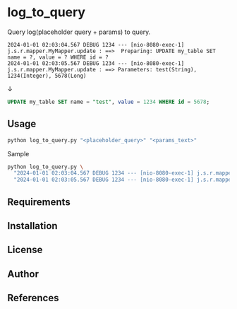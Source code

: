 # log_to_query

Query log(placeholder query + params) to query.

```log
2024-01-01 02:03:04.567 DEBUG 1234 --- [nio-8080-exec-1] j.s.r.mapper.MyMapper.update : ==>  Preparing: UPDATE my_table SET name = ?, value = ? WHERE id = ?
2024-01-01 02:03:05.567 DEBUG 1234 --- [nio-8080-exec-1] j.s.r.mapper.MyMapper.update : ==> Parameters: test(String), 1234(Integer), 5678(Long)
```

↓

```sql
UPDATE my_table SET name = "test", value = 1234 WHERE id = 5678;
```

## Usage

```bash
python log_to_query.py "<placeholder_query>" "<params_text>"
```

Sample

```bash
python log_to_query.py \
  "2024-01-01 02:03:04.567 DEBUG 1234 --- [nio-8080-exec-1] j.s.r.mapper.MyMapper.update : ==>  Preparing: UPDATE my_table SET name = ?, value = ? WHERE id = ?" \
  "2024-01-01 02:03:05.567 DEBUG 1234 --- [nio-8080-exec-1] j.s.r.mapper.MyMapper.update : ==> Parameters: test(String), 1234(Integer), 5678(Long)"
```

## Requirements

## Installation

## License

## Author

## References
